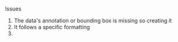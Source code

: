 Issues

1. The data's annotation or bounding box is missing so creating it
2. It follows a specific formatting 
3. 